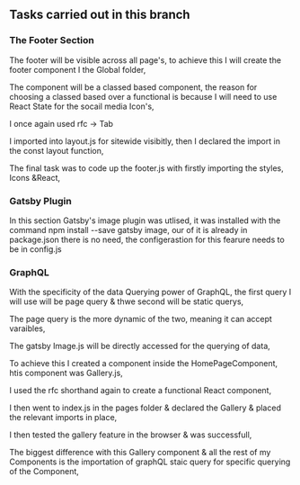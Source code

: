 ## Tasks carried out in this branch

### The Footer Section

The footer will be visible across all page's, to achieve this I will create the footer component I the Global folder,

The component will be a classed based component, the reason for choosing a classed based over a functional is because I will need to use React State for the socail media Icon's,

I once again used rfc -> Tab

I imported into layout.js for sitewide visibitly, then I declared the import in the const layout function,

The final task was to code up the footer.js with firstly importing the styles, Icons &React,

### Gatsby Plugin

In this section Gatsby's image plugin was utlised, it was installed with the command
npm install --save gatsby image, our of it is already in package.json there is no need, the configerastion for this fearure needs to be in config.js

### GraphQL
With the specificity of the data Querying power of GraphQL, the first query I will use will be page query & thwe second will be static querys,

The page query is the more dynamic of the two, meaning it can accept varaibles,

The gatsby Image.js will be directly accessed for the querying of data,

To achieve this I created a component inside the HomePageComponent, htis component was Gallery.js,

I used the rfc shorthand again to create a functional React component,

I then went to index.js in the pages folder & declared the Gallery & placed the relevant imports in place,

I then tested the gallery feature in the browser & was successfull,

The biggest difference with this Gallery component & all the rest of my Components is the importation of graphQL staic query for specific querying of the Component,

